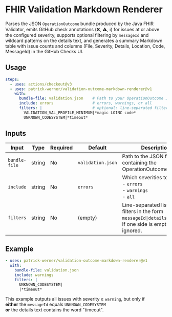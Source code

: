 # FHIR Validation Markdown Renderer

Parses the JSON `OperationOutcome` bundle produced by the Java FHIR Validator, emits GitHub check annotations (❌, ⚠️, ℹ️) for issues at or above the configured severity, supports optional filtering by `messageId` and wildcard patterns on the details text, and generates a summary Markdown table with issue counts and columns (File, Severity, Details, Location, Code, MessageId) in the GitHub Checks UI.

## Usage

```yaml
steps:
  - uses: actions/checkout@v3
  - uses: patrick-werner/validation-outcome-markdown-renderer@v1
    with:
      bundle-file: validation.json    # Path to your OperationOutcome JSON file
      include: errors                 # errors, warnings, or all
      filters: |                      # optional: line-separated filters
        VALIDATION_VAL_PROFILE_MINIMUM|*magic LOINC code*
        UNKNOWN_CODESYSTEM|*timeout*
```

## Inputs

| Input         | Type   | Required | Default           | Description                                                             |
| ------------- | ------ | -------- | ----------------- | ----------------------------------------------------------------------- |
| `bundle-file` | string | No       | `validation.json` | Path to the JSON file containing the OperationOutcome bundle            |
| `include`     | string | No       | `errors`          | Which severities to output:<br>- `errors`<br>- `warnings`<br>- `all`    |
| `filters`     | string | No       | (empty)           | Line-separated list of filters in the form `messageId\|detailsWildcard`. If one side is empty, it is ignored. |

## Example

```yaml
- uses: patrick-werner/validation-outcome-markdown-renderer@v1
  with:
    bundle-file: validation.json
    include: warnings
    filters: |
      UNKNOWN_CODESYSTEM|
      |*timeout*
```

This example outputs all issues with severity ≥ `warning`, but only if  
**either** the `messageId` equals `UNKNOWN_CODESYSTEM`  
**or** the details text contains the word "timeout".